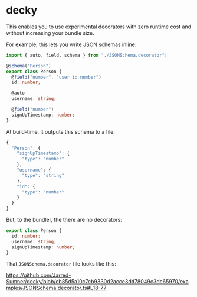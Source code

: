 # decky

This enables you to use experimental decorators with zero runtime cost and without increasing your bundle size.

For example, this lets you write JSON schemas inline:

```ts
import { auto, field, schema } from "./JSONSchema.decorator";

@schema("Person")
export class Person {
  @field("number", "user id number")
  id: number;

  @auto
  username: string;

  @field("number")
  signUpTimestamp: number;
}
```

At build-time, it outputs this schema to a file:

```ts
{
  "Person": {
    "signUpTimestamp": {
      "type": "number"
    },
    "username": {
      "type": "string"
    },
    "id": {
      "type": "number"
    }
  }
}
```

But, to the bundler, the there are no decorators:

```ts
export class Person {
  id: number;
  username: string;
  signUpTimestamp: number;
}
```

That `JSONSchema.decorator` file looks like this:

https://github.com/Jarred-Sumner/decky/blob/cb85d5a10c7cb9330d2acce3dd78049c3dc65970/examples/JSONSchema.decorator.ts#L18-77
